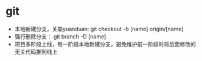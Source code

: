 git
======
* 本地新建分支，关联yuanduan: git checkout -b [name] origin/[name]
* 强行删除分支： git branch -D [name]
* 项目多阶段上线，每一阶段本地新建分支，避免维护前一阶段时将后面修改的无关代码推到线上